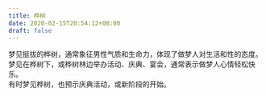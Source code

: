 ```yaml
---
title: 桦树
date: 2020-02-15T20:54:12+08:00
draft: false
---
```


梦见挺拔的桦树，通常象征男性气质和生命力，体现了做梦人对生活和性的态度。<br>
梦见在桦树下，或桦树林边举办活动、庆典、宴会，通常表示做梦人心情轻松快乐。<br>
有时梦见桦树，也预示庆典活动，或新阶段的开始。<br>
